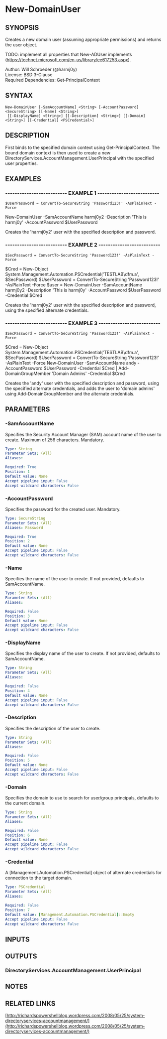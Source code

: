 # New-DomainUser

## SYNOPSIS
Creates a new domain user (assuming appropriate permissions) and returns the user object.

TODO: implement all properties that New-ADUser implements (https://technet.microsoft.com/en-us/library/ee617253.aspx).

Author: Will Schroeder (@harmj0y)  
License: BSD 3-Clause  
Required Dependencies: Get-PrincipalContext

## SYNTAX

```
New-DomainUser [-SamAccountName] <String> [-AccountPassword] <SecureString> [[-Name] <String>]
 [[-DisplayName] <String>] [[-Description] <String>] [[-Domain] <String>] [[-Credential] <PSCredential>]
```

## DESCRIPTION
First binds to the specified domain context using Get-PrincipalContext.
The bound domain context is then used to create a new
DirectoryServices.AccountManagement.UserPrincipal with the specified user properties.

## EXAMPLES

### -------------------------- EXAMPLE 1 --------------------------
```
$UserPassword = ConvertTo-SecureString 'Password123!' -AsPlainText -Force
```

New-DomainUser -SamAccountName harmj0y2 -Description 'This is harmj0y' -AccountPassword $UserPassword

Creates the 'harmj0y2' user with the specified description and password.

### -------------------------- EXAMPLE 2 --------------------------
```
$SecPassword = ConvertTo-SecureString 'Password123!' -AsPlainText -Force
```

$Cred = New-Object System.Management.Automation.PSCredential('TESTLAB\dfm.a', $SecPassword)
$UserPassword = ConvertTo-SecureString 'Password123!' -AsPlainText -Force
$user = New-DomainUser -SamAccountName harmj0y2 -Description 'This is harmj0y' -AccountPassword $UserPassword -Credential $Cred

Creates the 'harmj0y2' user with the specified description and password, using the specified
alternate credentials.

### -------------------------- EXAMPLE 3 --------------------------
```
$SecPassword = ConvertTo-SecureString 'Password123!' -AsPlainText -Force
```

$Cred = New-Object System.Management.Automation.PSCredential('TESTLAB\dfm.a', $SecPassword)
$UserPassword = ConvertTo-SecureString 'Password123!' -AsPlainText -Force
New-DomainUser -SamAccountName andy -AccountPassword $UserPassword -Credential $Cred | Add-DomainGroupMember 'Domain Admins' -Credential $Cred

Creates the 'andy' user with the specified description and password, using the specified
alternate credentials, and adds the user to 'domain admins' using Add-DomainGroupMember
and the alternate credentials.

## PARAMETERS

### -SamAccountName
Specifies the Security Account Manager (SAM) account name of the user to create.
Maximum of 256 characters.
Mandatory.

```yaml
Type: String
Parameter Sets: (All)
Aliases: 

Required: True
Position: 1
Default value: None
Accept pipeline input: False
Accept wildcard characters: False
```

### -AccountPassword
Specifies the password for the created user.
Mandatory.

```yaml
Type: SecureString
Parameter Sets: (All)
Aliases: Password

Required: True
Position: 2
Default value: None
Accept pipeline input: False
Accept wildcard characters: False
```

### -Name
Specifies the name of the user to create.
If not provided, defaults to SamAccountName.

```yaml
Type: String
Parameter Sets: (All)
Aliases: 

Required: False
Position: 3
Default value: None
Accept pipeline input: False
Accept wildcard characters: False
```

### -DisplayName
Specifies the display name of the user to create.
If not provided, defaults to SamAccountName.

```yaml
Type: String
Parameter Sets: (All)
Aliases: 

Required: False
Position: 4
Default value: None
Accept pipeline input: False
Accept wildcard characters: False
```

### -Description
Specifies the description of the user to create.

```yaml
Type: String
Parameter Sets: (All)
Aliases: 

Required: False
Position: 5
Default value: None
Accept pipeline input: False
Accept wildcard characters: False
```

### -Domain
Specifies the domain to use to search for user/group principals, defaults to the current domain.

```yaml
Type: String
Parameter Sets: (All)
Aliases: 

Required: False
Position: 6
Default value: None
Accept pipeline input: False
Accept wildcard characters: False
```

### -Credential
A \[Management.Automation.PSCredential\] object of alternate credentials
for connection to the target domain.

```yaml
Type: PSCredential
Parameter Sets: (All)
Aliases: 

Required: False
Position: 7
Default value: [Management.Automation.PSCredential]::Empty
Accept pipeline input: False
Accept wildcard characters: False
```

## INPUTS

## OUTPUTS

### DirectoryServices.AccountManagement.UserPrincipal

## NOTES

## RELATED LINKS

[http://richardspowershellblog.wordpress.com/2008/05/25/system-directoryservices-accountmanagement/](http://richardspowershellblog.wordpress.com/2008/05/25/system-directoryservices-accountmanagement/)

